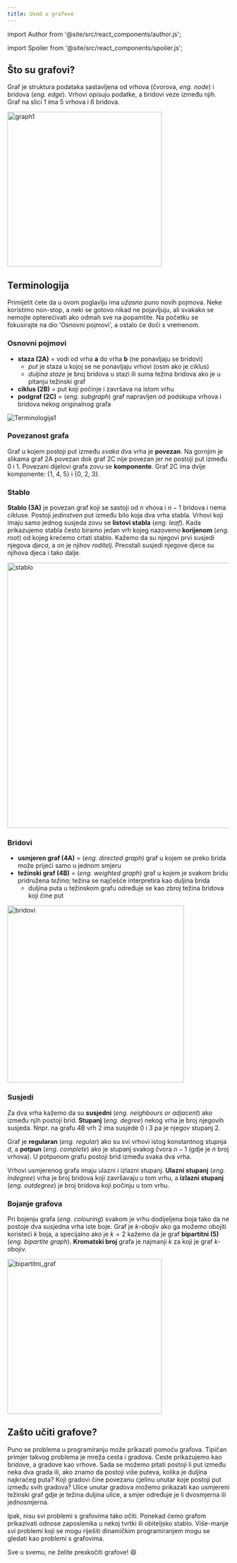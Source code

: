 ```yaml
---
title: Uvod u grafove
---
```


import Author from '@site/src/react_components/author.js';

import Spoiler from '@site/src/react_components/spoiler.js';

<Author authorName='Maja Milas' githubUsername='javascript-m'/>

## Što su grafovi?

Graf je struktura podataka sastavljena od vrhova (čvorova, _eng. node_) i bridova (_eng. edge_). Vrhovi opisuju podatke, a bridovi veze između njih. Graf na slici 1 ima $5$ vrhova i $6$ bridova.

<img src="/img/algoritmi-nad-grafovima-1/graph1.png" alt="graph1" width="350"/>

## Terminologija

Primijetit ćete da u ovom poglavlju ima _užasno_ puno novih pojmova. Neke koristimo non-stop, a neki se gotovo nikad ne pojavljuju, ali svakako se nemojte opterećivati ako odmah sve na popamtite. Na početku se fokusirajte na dio 'Osnovni pojmovi', a ostalo će doći s vremenom.

### Osnovni pojmovi

-   **staza (2A)** = vodi od vrha **a** do vrha **b** (ne ponavljaju se bridovi)
    -   _put_ je staza u kojoj se ne ponavljaju vrhovi (osim ako je ciklus)
    -   _duljina staze_ je broj bridova u stazi ili suma težina bridova ako je u pitanju težinski graf
-   **ciklus (2B)** = put koji počinje i završava na istom vrhu
-   **podgraf (2C)** = (_eng. subgraph_) graf napravljen od podskupa vrhova i bridova nekog originalnog grafa

![Terminologija1](/img/algoritmi-nad-grafovima-1/terminologija1.png)

### Povezanost grafa

Graf u kojem postoji put između _svaka_ dva vrha je **povezan**. Na gornjim je slikama graf 2A povezan dok graf 2C nije povezan jer ne postoji put između 0 i 1. Povezani dijelovi grafa zovu se **komponente**. Graf 2C ima dvije komponente: {1, 4, 5} i {0, 2, 3}.

### Stablo

**Stablo (3A)** je povezan graf koji se sastoji od $n$ vhova i $n-1$ bridova i nema cikluse. Postoji _jedinstven_ put između bilo koja dva vrha stabla. Vrhovi koji imaju samo jednog susjeda zovu se **listovi stabla** (_eng. leaf_). Kada prikazujemo stabla često biramo jedan vrh kojeg nazovemo **korijenom** (_eng. root_) od kojeg krećemo crtati stablo. Kažemo da su njegovi prvi susjedi njegova _djeca_, a on je njihov _roditelj_. Preostali susjedi njegove djece su njihova djeca i tako dalje.

<img src="/img/algoritmi-nad-grafovima-1/terminologija2.png" alt="stablo" width="600"/>

### Bridovi

-   **usmjeren graf (4A)** = (_eng. directed graph_) graf u kojem se preko brida može prijeći samo u jednom smjeru
-   **težinski graf (4B)** = (_eng. weighted graph_) graf u kojem je svakom bridu pridružena _težina_; težina se najčešće interpretira kao duljina brida
    -   duljina puta u težinskom grafu određuje se kao zbroj težina bridova koji čine put

<img src="/img/algoritmi-nad-grafovima-1/terminologija3.png" alt="bridovi" width="400"/>

### Susjedi

Za dva vrha kažemo da su **susjedni** (_eng. neighbours or adjacent_) ako između njih postoji brid. **Stupanj** (_eng. degree_) nekog vrha je broj njegovih susjeda. Nnpr. na grafu 4B vrh 2 ima susjede 0 i 3 pa je njegov stupanj 2.

Graf je **regularan** (_eng. regular_) ako su svi vrhovi istog konstantnog stupnja $d$, a **potpun** (_eng. complete_) ako je stupanj svakog čvora $n-1$ (gdje je $n$ broj vrhova). U potpunom grafu postoji brid između svaka dva vrha.

Vrhovi usmjerenog grafa imaju ulazni i izlazni stupanj. **Ulazni stupanj** (_eng. indegree_) vrha je broj bridova koji završavaju u tom vrhu, a **izlazni stupanj** (_eng. outdegree_) je broj bridova koji počinju u tom vrhu.

### Bojanje grafova

Pri bojenju grafa (_eng. colouring_) svakom je vrhu dodijeljena boja tako da ne postoje dva susjedna vrha iste boje. Graf je $k$-obojiv ako ga možemo obojiti koristeći $k$ boja, a specijalno ako je $k=2$ kažemo da je graf **bipartitni (5)** (_eng. bipartite graph_). **Kromatski broj** grafa je najmanji $k$ za koji je graf $k$-obojiv.

<img src="/img/algoritmi-nad-grafovima-1/terminologija4.png" alt="bipartitni_graf" width="350"/>

## Zašto učiti grafove?

Puno se problema u programiranju može prikazati pomoću grafova. Tipičan primjer takvog problema je mreža cesta i gradova. Ceste prikazujemo kao bridove, a gradove kao vrhove. Sada se možemo pitati postoji li put između neka dva grada ili, ako znamo da postoji više puteva, kolika je duljina najkraćeg puta? Koji gradovi čine povezanu cjelinu unutar koje postoji put između svih gradova? Ulice unutar gradova možemo prikazati kao usmjereni težinski graf gdje je težina duljina ulice, a smjer određuje je li dvosmjerna ili jednosmjerna.

Ipak, nisu svi problemi s grafovima tako očiti. Ponekad ćemo grafom prikazivati odnose zaposlenika u nekoj tvrtki ili obiteljsko stablo. Više-manje svi problemi koji se mogu riješiti dinamičkim programiranjem mogu se gledati kao problemi s grafovima.

Sve u svemu, ne želite preskočiti grafove! 😄
